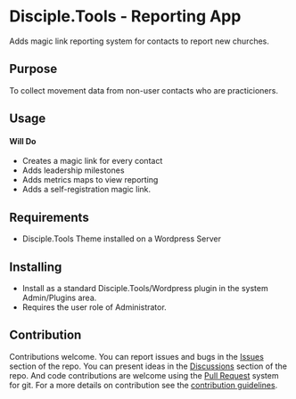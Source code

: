

# Disciple.Tools - Reporting App

Adds magic link reporting system for contacts to report new churches.

## Purpose

To collect movement data from non-user contacts who are practicioners.

## Usage

#### Will Do

- Creates a magic link for every contact
- Adds leadership milestones
- Adds metrics maps to view reporting
- Adds a self-registration  magic link.


## Requirements

- Disciple.Tools Theme installed on a Wordpress Server

## Installing

- Install as a standard Disciple.Tools/Wordpress plugin in the system Admin/Plugins area.
- Requires the user role of Administrator.

## Contribution

Contributions welcome. You can report issues and bugs in the
[Issues](https://github.com/DiscipleTools/disciple-tools-reporting-app/issues) section of the repo. You can present ideas
in the [Discussions](https://github.com/DiscipleTools/disciple-tools-reporting-app/discussions) section of the repo. And
code contributions are welcome using the [Pull Request](https://github.com/DiscipleTools/disciple-tools-reporting-app/pulls)
system for git. For a more details on contribution see the
[contribution guidelines](https://github.com/DiscipleTools/disciple-tools-reporting-app/blob/master/CONTRIBUTING.md).





